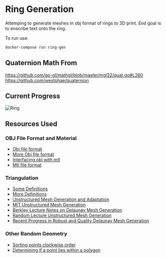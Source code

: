 # Ring Generation

Attemping to generate meshes in obj format of rings to 3D print. End goal is to enscribe text onto the ring.

To run use:
```bash
docker-compose run ring-gen
```

## Quaternion Math From

https://github.com/go-gl/mathgl/blob/master/mgl32/quat.go#L260
https://github.com/westphae/quaternion

## Current Progress

![Ring](https://i.imgur.com/pFQCKw4.png)

## Resources Used

### OBJ File Format and Material

 * [Obj file format](http://paulbourke.net/dataformats/obj/)
 * [More Obj file format](https://www.cs.cmu.edu/~mbz/personal/graphics/obj.html)
 * [Interfacing obj with mtl](https://people.cs.clemson.edu/~dhouse/courses/405/docs/brief-obj-file-format.html)
 * [Mtl file format](http://www.paulbourke.net/dataformats/mtl/)

### Triangulation

 * [Some Definitions](http://www.cs.cmu.edu/~quake/triangle.defs.html#cdt)
 * [More Definitions](http://www.cs.cmu.edu/~quake/triangle.delaunay.html)
 * [Unstructured Mesh Generation and Adaptation](https://hal.inria.fr/hal-01438967/document)
 * [MIT Unstructured Mesh Generation](https://popersson.github.io/pub/persson06unstructured.pdf)
 * [Berkley Lecture Notes on Delaunay Mesh Generation](https://people.eecs.berkeley.edu/~jrs/meshpapers/delnotes.pdf)
 * [Random Lecture Unstructured Mesh Generation](https://nptel.ac.in/courses/112106061/Module_3/Lecture_3.6.pdf)
 * [Recent Progress in Robust and Quality Delaunay Mesh Generation](https://pdfs.semanticscholar.org/fcbb/48fb3f7259dc8151adb65c43da605a121ca2.pdf)

### Other Random Geometry

 * [Sorting points clockwise order](https://stackoverflow.com/questions/6989100/sort-points-in-clockwise-order)
 * [Determining if a point lies within a polygon](https://www.geeksforgeeks.org/how-to-check-if-a-given-point-lies-inside-a-polygon/)
